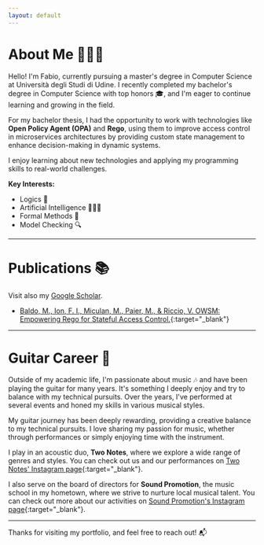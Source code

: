 ```yaml
---
layout: default
---
```


# About Me 👨🏻‍💻

Hello! I'm Fabio, currently pursuing a master's degree in Computer Science at Università degli Studi di Udine. I recently completed my bachelor's degree in Computer Science with top honors 🎓, and I'm eager to continue learning and growing in the field.

For my bachelor thesis, I had the opportunity to work with technologies like **Open Policy Agent (OPA)** and **Rego**, using them to improve access control in microservices architectures by providing custom state management to enhance decision-making in dynamic systems.

I enjoy learning about new technologies and applying my programming skills to real-world challenges.

**Key Interests:**
- Logics 🧠
- Artificial Intelligence 👨🏻‍💻
- Formal Methods 📝
- Model Checking 🔍

---

# Publications 📚

Visit also my [Google Scholar](https://scholar.google.it/citations?user=PaYhQsIAAAAJ&hl=it).

- [Baldo, M., Ion, F. I., Miculan, M., Paier, M., & Riccio, V. OWSM: Empowering Rego for Stateful Access Control.](https://ceur-ws.org/Vol-3962/paper49.pdf){:target="_blank"}

---

# Guitar Career 🎸

Outside of my academic life, I'm passionate about music 🎶 and have been playing the guitar for many years. It's something I deeply enjoy and try to balance with my technical pursuits. Over the years, I've performed at several events and honed my skills in various musical styles.

My guitar journey has been deeply rewarding, providing a creative balance to my technical pursuits. I love sharing my passion for music, whether through performances or simply enjoying time with the instrument.

I play in an acoustic duo, **Two Notes**, where we explore a wide range of genres and styles. You can check out us and our performances on [Two Notes' Instagram page](https://www.instagram.com/twonotes.duo/){:target="_blank"}.

I also serve on the board of directors for **Sound Promotion**, the music school in my hometown, where we strive to nurture local musical talent. You can check out more about our activities on [Sound Promotion's Instagram page](https://www.instagram.com/_soundpromotion_/){:target="_blank"}.

---

Thanks for visiting my portfolio, and feel free to reach out! 📬
